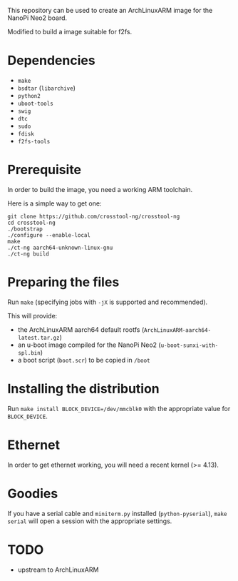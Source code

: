 This repository can be used to create an ArchLinuxARM image for the NanoPi Neo2
board.

Modified to build a image suitable for f2fs.

Dependencies
============

- `make`
- `bsdtar` (`libarchive`)
- `python2`
- `uboot-tools`
- `swig`
- `dtc`
- `sudo`
- `fdisk`
- `f2fs-tools`


Prerequisite
============

In order to build the image, you need a working ARM toolchain.

Here is a simple way to get one:

    git clone https://github.com/crosstool-ng/crosstool-ng
    cd crosstool-ng
    ./bootstrap
    ./configure --enable-local
    make
    ./ct-ng aarch64-unknown-linux-gnu
    ./ct-ng build


Preparing the files
===================

Run `make` (specifying jobs with `-jX` is supported and recommended).

This will provide:

- the ArchLinuxARM aarch64 default rootfs (`ArchLinuxARM-aarch64-latest.tar.gz`)
- an u-boot image compiled for the NanoPi Neo2 (`u-boot-sunxi-with-spl.bin`)
- a boot script (`boot.scr`) to be copied in `/boot`


Installing the distribution
===========================

Run `make install BLOCK_DEVICE=/dev/mmcblk0` with the appropriate value for
`BLOCK_DEVICE`.


Ethernet
========

In order to get ethernet working, you will need a recent kernel (>= 4.13).


Goodies
=======

If you have a serial cable and `miniterm.py` installed (`python-pyserial`),
`make serial` will open a session with the appropriate settings.


TODO
====

- upstream to ArchLinuxARM
